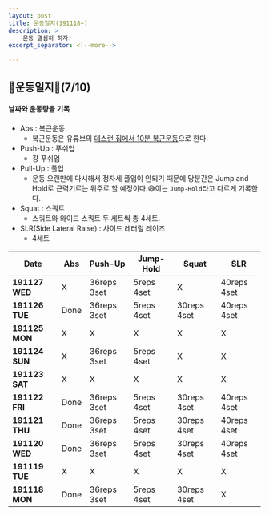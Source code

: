 ```yaml
---
layout: post
title: 운동일지(191118~)
description: >
    운동 열심히 하자!
excerpt_separator: <!--more-->

---
```


<!--more-->

## 💪운동일지💪(7/10)
#### 날짜와 운동량을 기록
- Abs : 복근운동
    - 복근운동은 유튜브의 [데스런 집에서 10분 복근운동](https://www.youtube.com/watch?v=EFadnuaH-Jg&list=PLJhlwzx34moB8n5kAqcP5jExZLKHyMcPH&index=5&t=0s)으로 한다.
- Push-Up : 푸쉬업
    - 걍 푸쉬업
- Pull-Up : 풀업
    - 운동 오랜만에 다시해서 정자세 풀업이 안되기 때문에 당분간은 Jump and Hold로 근력기르는 위주로 할 예정이다.😅이는 `Jump-Hold`라고 다르게 기록한다.
- Squat : 스쿼트
    - 스쿼트와 와이드 스쿼트 두 세트씩 총 4세트.
- SLR(Side Lateral Raise) : 사이드 레터럴 레이즈
    - 4세트


|Date|Abs|Push-Up|Jump-Hold|Squat|SLR|
|------|------|------|------|------|------|
|**191127 WED**|X|36reps 3set|5reps 4set|X|40reps 4set|
|**191126 TUE**|Done|36reps 3set|5reps 4set|30reps 4set|40reps 4set|
|**191125 MON**|X|X|X|X|X|
|**191124 SUN**|X|36reps 3set|5reps 4set|X|X|
|**191123 SAT**|X|X|X|X|X|
|**191122 FRI**|Done|36reps 3set|5reps 4set|30reps 4set|40reps 4set|
|**191121 THU**|Done|36reps 3set|5reps 4set|30reps 4set|40reps 4set|
|**191120 WED**|Done|36reps 3set|5reps 4set|30reps 4set|40reps 4set|
|**191119 TUE**|X|X|X|X|X|
|**191118 MON**|Done|36reps 3set|5reps 4set|30reps 4set|X|

